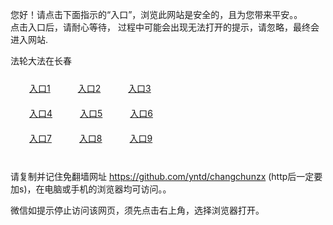 您好！请点击下面指示的“入口”，浏览此网站是安全的，且为您带来平安。。 <br/>
点击入口后，请耐心等待， 过程中可能会出现无法打开的提示，请忽略，最终会进入网站. </br>

法轮大法在长春<br/>
<div style="padding:10px"><a style="margin:20px" target="_blank" href="https://d384mr7kkh8bmw.cloudfront.net/2Qpsp?ajtgjl" id="ccLink1" rel="nofollow">入口1</a> <a target="_blank" style="margin:20px" href="https://d1bgyvnkpfl7l7.cloudfront.net/2Qpsp?qophmkf" id="ccLink2" rel="nofollow">入口2</a> <a style="margin:20px" target="_blank" href="https://dilqpq3vdy8z0.cloudfront.net/2Qpsp?omnkmup" id="ccLink3" rel="nofollow">入口3</a></div>

<div style="padding:10px" ><a style="margin:20px" target="_blank" href="https://d384mr7kkh8bmw.cloudfront.net/2Qpsp?ajtgjl" id="ccLink4" rel="nofollow">入口4</a> <a style="margin:20px" href="https://d1bgyvnkpfl7l7.cloudfront.net/2Qpsp?qophmkf" target="_blank" id="ccLink5" rel="nofollow">入口5</a> <a style="margin:20px" href="https://dilqpq3vdy8z0.cloudfront.net/2Qpsp?omnkmup" target="_blank" id="ccLink6" rel="nofollow">入口6</a></div>

<div style="padding:10px"><a style="margin:20px" target="_blank" href="https://d384mr7kkh8bmw.cloudfront.net/2Qpsp?ajtgjl" id="ccLink7" rel="nofollow">入口7</a> <a style="margin:20px" href="https://d1bgyvnkpfl7l7.cloudfront.net/2Qpsp?qophmkf" target="_blank" id="ccLink8" rel="nofollow">入口8</a> <a style="margin:20px" target="_blank" href="https://dilqpq3vdy8z0.cloudfront.net/2Qpsp?omnkmup" id="ccLink9" rel="nofollow">入口9</a></div>

<br/>



请复制并记住免翻墙网址 https://github.com/yntd/changchunzx (http后一定要加s)，在电脑或手机的浏览器均可访问。。<br/>

微信如提示停止访问该网页，须先点击右上角，选择浏览器打开。
